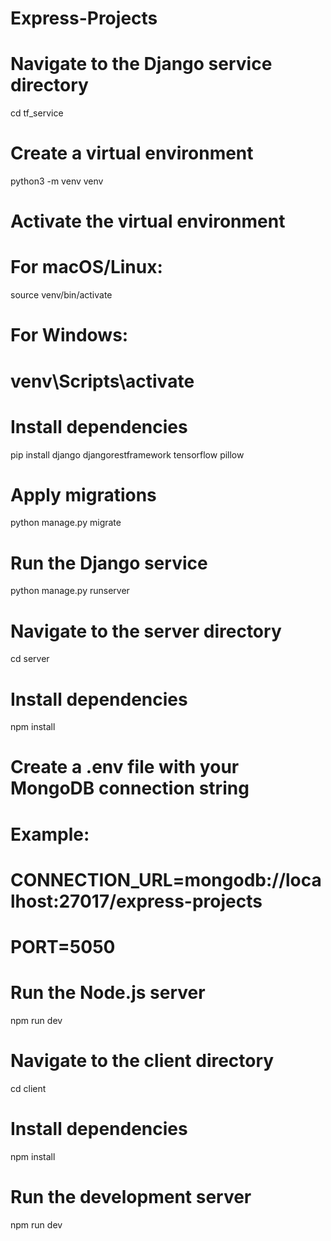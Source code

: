 # Express-Projects

# Navigate to the Django service directory

cd tf_service

# Create a virtual environment

python3 -m venv venv

# Activate the virtual environment

# For macOS/Linux:

source venv/bin/activate

# For Windows:

# venv\Scripts\activate

# Install dependencies

pip install django djangorestframework tensorflow pillow

# Apply migrations

python manage.py migrate

# Run the Django service

python manage.py runserver

# Navigate to the server directory

cd server

# Install dependencies

npm install

# Create a .env file with your MongoDB connection string

# Example:

# CONNECTION_URL=mongodb://localhost:27017/express-projects

# PORT=5050

# Run the Node.js server

npm run dev

# Navigate to the client directory

cd client

# Install dependencies

npm install

# Run the development server

npm run dev

